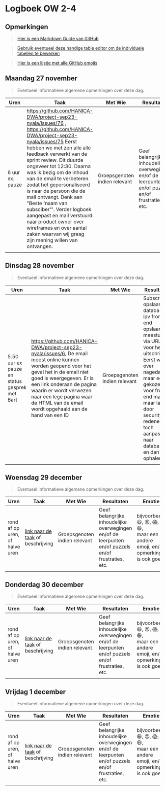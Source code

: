 # Logboek OW 2-4

## Opmerkingen

> [Hier is een Markdown Guide van GitHub](https://guides.github.com/features/mastering-markdown/)

> [Gebruik eventueel deze handige table editor om de individuele tabellen te bewerken](https://www.tablesgenerator.com/markdown_tables)

> [Hier is een lijstje met alle GitHub emojis](https://github.com/ikatyang/emoji-cheat-sheet/blob/master/README.md)

## Maandag 27 november

> Eventueel informatieve algemene opmerkingen over deze dag.

| Uren | Taak  | Met Wie | Resultaten | Emotie | Link |
|---|---|---|---|---|---|
| 6 uur ex. pauze | https://github.com/HANICA-DWA/project-sep23-nyala/issues/76 , https://github.com/HANICA-DWA/project-sep23-nyala/issues/75 Eerst hebben we met zen alle alle feedback verwerkt van de sprint review. Dit duurde ongeveer tot 12:30. Daarna was ik bezig om de inhoud van de email te verbeteren zodat het gepersonaliseerd is naar de persoon die de mail ontvangt. Denk aan "Beste 'naam van subsciber'". Verder logboek aangepast en mail verstuurd naar product owner over wireframes en over aantal zaken waarvan wij graag zijn mening willen van ontvangen.  | Groepsgenoten indien relevant | Geef belangrijke inhoudelijke overwegingen en/of de leerpunten en/of puzzels en/of frustraties, etc.  | :smiley: :satisfied:,| https://github.com/HANICA-DWA/project-sep23-nyala/commit/97ac8bfaa1aada86606f7f2d7415f2018fe79458, https://github.com/HANICA-DWA/project-sep23-nyala/commit/e16bf86fd831ec9afbc7b8798ed9ddd68a0f3de1, https://github.com/HANICA-DWA/project-sep23-nyala/commit/dde43f575eeb72b296dd59c65074094d5c8234f9, https://github.com/HANICA-DWA/project-sep23-nyala/commit/e84d1698a27acc0400117af82a20a5879fa82692, https://github.com/HANICA-DWA/project-sep23-nyala/commit/68edfac21e230a3c2fb6ad64f7ea0029e7869f93|
| | | | | | |


## Dinsdag 28 november

> Eventueel informatieve algemene opmerkingen over deze dag.

| Uren | Taak  | Met Wie | Resultaten | Emotie | Link |
|---|---|---|---|---|---|
| 5.50 uur ex pauze en status gesprek met Bart | https://github.com/HANICA-DWA/project-sep23-nyala/issues/6, De email moest online kunnen worden geopend voor het geval het in de email niet goed is weergegeven. Er is een link onderaan de pagina waarin er wordt verwezen naar een lege pagina waar de HTML van de email wordt opgehaald aan de hand van een ID | Groepsgenoten indien relevant | Subscribers opslaan via database ipv front end opslaan en meesturen via URL voor het uitschrijven. Eerst wel over nagedacht maar eerst gekozen voor front end manier maar later door security redenen toch aanpassen naar database en dan ophalen.  |:smiley:, :rage:, :scream:, :satisfied:, Al deze emoties omdat eerste instantie snel en vlug ging maar er uiteidelijk toch achter kwam dat ik 'subscribers meesturen' morgen moet aanpassen | https://github.com/HANICA-DWA/project-sep23-nyala/pull/116/commits/a24456daa42a09c1ac89ec4a57642ecba3e5705a, https://github.com/HANICA-DWA/project-sep23-nyala/pull/116/commits/21d31d4e7bdc54d7023e88dc4c8126c23e536bdd |
| | | | | | |

## Woensdag 29 december

> Eventueel informatieve algemene opmerkingen over deze dag.

| Uren | Taak  | Met Wie | Resultaten | Emotie | Link |
|---|---|---|---|---|---|
| rond af op uren, of halve uren | [link naar de taak](https://github.com/link-naar-de-taak) of beschrijving | Groepsgenoten indien relevant | Geef belangrijke inhoudelijke overwegingen en/of de leerpunten en/of puzzels en/of frustraties, etc.  |bijvoorbeeld <br />:smiley:, :rage:, :scream:, of :satisfied:, <br />maar een andere emoji, en/of opmerking is ook goed | [link naar de resultaten](https://github.com/link-naar-de-commit) |
| | | | | | |

## Donderdag 30 december

> Eventueel informatieve algemene opmerkingen over deze dag.

| Uren | Taak  | Met Wie | Resultaten | Emotie | Link |
|---|---|---|---|---|---|
| rond af op uren, of halve uren | [link naar de taak](https://github.com/link-naar-de-taak) of beschrijving | Groepsgenoten indien relevant | Geef belangrijke inhoudelijke overwegingen en/of de leerpunten en/of puzzels en/of frustraties, etc.  |bijvoorbeeld <br />:smiley:, :rage:, :scream:, of :satisfied:, <br />maar een andere emoji, en/of opmerking is ook goed | [link naar de resultaten](https://github.com/link-naar-de-commit) |
| | | | | | |



## Vrijdag 1 december

> Eventueel informatieve algemene opmerkingen over deze dag.

| Uren | Taak  | Met Wie | Resultaten | Emotie | Link |
|---|---|---|---|---|---|
| rond af op uren, of halve uren | [link naar de taak](https://github.com/link-naar-de-taak) of beschrijving | Groepsgenoten indien relevant | Geef belangrijke inhoudelijke overwegingen en/of de leerpunten en/of puzzels en/of frustraties, etc.  |bijvoorbeeld <br />:smiley:, :rage:, :scream:, of :satisfied:, <br />maar een andere emoji, en/of opmerking is ook goed | [link naar de resultaten](https://github.com/link-naar-de-commit) |
| | | | | | |
